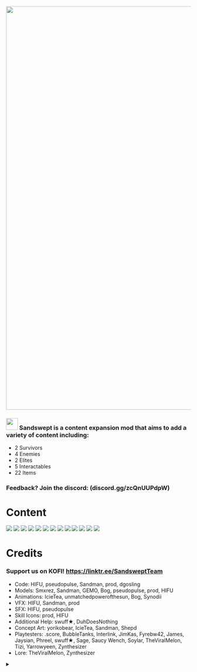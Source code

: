 # <a href="https://discord.gg/zcQnUUPdpW"><img src="https://i.postimg.cc/Qxwf7yLw/booook-1.gif" width="1100"/></a>
### <img src="https://i.postimg.cc/T3FJSHfy/sandsw-ept-Icon.png" width="32"/> Sandswept is a content expansion mod that aims to add a variety of content including:
- 2 Survivors
- 4 Enemies
- 2 Elites
- 5 Interactables
- 22 Items

### Feedback? Join the discord: (discord.gg/zcQnUUPdpW)

# Content

![](https://i.postimg.cc/4dQSXLCW/Divider-UI.png)
![](https://i.postimg.cc/B65DP2b7/RangerUI.png)
![](https://i.postimg.cc/4dQSXLCW/Divider-UI.png)
![](https://i.postimg.cc/D00xQ7DX/VOLTUI.png)
![](https://i.postimg.cc/4dQSXLCW/Divider-UI.png)
![](https://i.postimg.cc/g2cPkVQ0/EnemyUI.png)
![](https://i.postimg.cc/4dQSXLCW/Divider-UI.png)
![](https://i.postimg.cc/X7kbbH2h/EliteUI.png)
![](https://i.postimg.cc/4dQSXLCW/Divider-UI.png)
![](https://i.postimg.cc/htCRJJR1/Interactable-UI.png)
![](https://i.postimg.cc/4dQSXLCW/Divider-UI.png)
![](https://i.postimg.cc/W35W2yFN/ItemUI.png)
![](https://i.postimg.cc/4dQSXLCW/Divider-UI.png)

# Credits

### Support us on KOFI! https://linktr.ee/SandsweptTeam

- Code: HIFU, pseudopulse, Sandman, prod, dgosling
- Models: Smxrez, Sandman, GEMO, Bog, pseudopulse, prod, HIFU
- Animations: IcieTea, unmatchedpowerofthesun, Bog, Synodii
- VFX: HIFU, Sandman, prod
- SFX: HIFU, pseudopulse
- Skill Icons: prod, HIFU
- Additional Help: swuff★, DuhDoesNothing
- Concept Art: yorikobear, IcieTea, Sandman, Shepd
- Playtesters: .score, BubbleTanks, Interlink, JimKas, Fyrebw42, James, Jaysian, Phreel, swuff★, Sage, Saucy Wench, Soylar, TheViralMelon, Tizi, Yarrowyeen, Zynthesizer
- Lore: TheViralMelon, Zynthesizer

<details><summary></summary>

<img src="https://i.postimg.cc/7Z94LTYD/true50.png"/>
<br>
<img src="https://i.postimg.cc/qRhHQbcM/rework-Idea4.png"/>
<br>
<img src="https://i.postimg.cc/T3fGGcxC/true51.png"/>
<br>
<img src="https://i.postimg.cc/3wbHX5vc/WHATT.png"/>
<br>
<img src="https://i.postimg.cc/Jn3mqFdR/imageeee.png"/>
<br>
<img src="https://i.postimg.cc/brNXRwtR/brainrot.png"/>
<br>
<img src="https://i.postimg.cc/tCwfs52k/true.png"/>
<br>
<img src="https://i.postimg.cc/WpfYy8LV/eaea.png"/>
<br>
<img src="https://i.postimg.cc/bJfSrKtP/misinformation.png"/>
<br>
<img src="https://i.postimg.cc/9Xb0rQKd/sandsw-eptdevelopmentteam.png"/>
<br>
<img src="https://i.postimg.cc/FKfyBPPS/megarex.png"/>
<br>
Do not click on her icon too many times.

</details>
